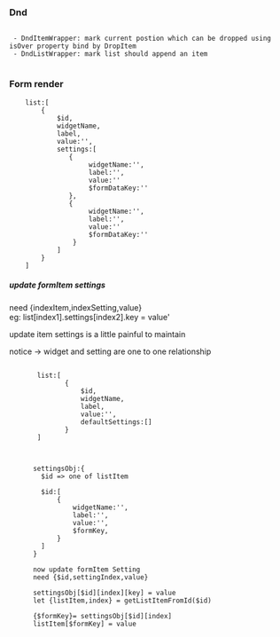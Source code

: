 
### Dnd
```
 
 - DndItemWrapper: mark current postion which can be dropped using isOver property bind by DropItem
 - DndListWrapper: mark list should append an item
   
```


### Form render

```
    list:[
        {
            $id,
            widgetName,
            label,
            value:'',
            settings:[
               {
                    widgetName:'',
                    label:'',
                    value:''
                    $formDataKey:''              
               },
               {
                    widgetName:'',
                    label:'',
                    value:''
                    $formDataKey:''              
                }
            ]
        }   
    ]
```    


#####  update formItem settings
need {indexItem,indexSetting,value}  
eg: list[index1].settings[index2].key = value'
          
update item settings is a little painful to maintain
          
notice -> widget and setting are one to one relationship
          
          
```

       list:[
              {
                  $id,
                  widgetName,
                  label,
                  value:'',
                  defaultSettings:[]
              }   
       ]
      
      
      
      settingsObj:{
        $id => one of listItem
      
        $id:[
            {
                widgetName:'',
                label:'',
                value:'',
                $formKey,
            }           
        ]
      }
      
      now update formItem Setting
      need {$id,settingIndex,value}
      
      settingsObj[$id][index][key] = value
      let {listItem,index} = getListItemFromId($id)
      
      {$formKey}= settingsObj[$id][index]
      listItem[$formKey] = value
      
```



